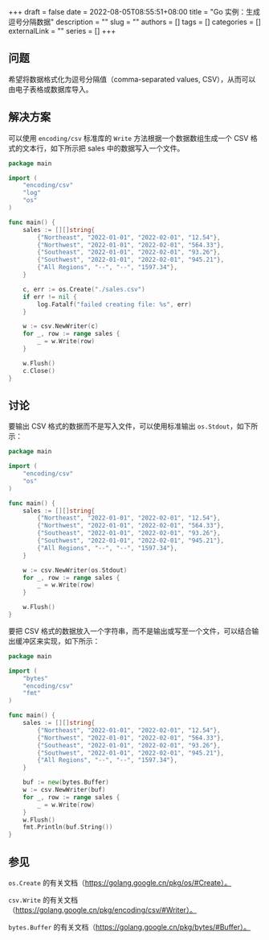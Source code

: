 +++ 
draft = false
date = 2022-08-05T08:55:51+08:00
title = "Go 实例：生成逗号分隔数据"
description = ""
slug = ""
authors = []
tags = []
categories = []
externalLink = ""
series = []
+++

## 问题

希望将数据格式化为逗号分隔值（comma-separated values, CSV），从而可以由电子表格或数据库导入。

## 解决方案

可以使用 `encoding/csv` 标准库的 `Write` 方法根据一个数据数组生成一个 CSV 格式的文本行，如下所示把 sales 中的数据写入一个文件。

```go
package main

import (
	"encoding/csv"
	"log"
	"os"
)

func main() {
	sales := [][]string{
		{"Northeast", "2022-01-01", "2022-02-01", "12.54"},
		{"Northwest", "2022-01-01", "2022-02-01", "564.33"},
		{"Southeast", "2022-01-01", "2022-02-01", "93.26"},
		{"Southwest", "2022-01-01", "2022-02-01", "945.21"},
		{"All Regions", "--", "--", "1597.34"},
	}

	c, err := os.Create("./sales.csv")
	if err != nil {
		log.Fatalf("failed creating file: %s", err)
	}

	w := csv.NewWriter(c)
	for _, row := range sales {
		_ = w.Write(row)
	}

	w.Flush()
	c.Close()
}
```

## 讨论

要输出 CSV 格式的数据而不是写入文件，可以使用标准输出 `os.Stdout`，如下所示：

```go
package main

import (
	"encoding/csv"
	"os"
)

func main() {
	sales := [][]string{
		{"Northeast", "2022-01-01", "2022-02-01", "12.54"},
		{"Northwest", "2022-01-01", "2022-02-01", "564.33"},
		{"Southeast", "2022-01-01", "2022-02-01", "93.26"},
		{"Southwest", "2022-01-01", "2022-02-01", "945.21"},
		{"All Regions", "--", "--", "1597.34"},
	}

	w := csv.NewWriter(os.Stdout)
	for _, row := range sales {
		_ = w.Write(row)
	}

	w.Flush()
}
```

要把 CSV 格式的数据放入一个字符串，而不是输出或写至一个文件，可以结合输出缓冲区来实现，如下所示：

```go
package main

import (
	"bytes"
	"encoding/csv"
	"fmt"
)

func main() {
	sales := [][]string{
		{"Northeast", "2022-01-01", "2022-02-01", "12.54"},
		{"Northwest", "2022-01-01", "2022-02-01", "564.33"},
		{"Southeast", "2022-01-01", "2022-02-01", "93.26"},
		{"Southwest", "2022-01-01", "2022-02-01", "945.21"},
		{"All Regions", "--", "--", "1597.34"},
	}

	buf := new(bytes.Buffer)
	w := csv.NewWriter(buf)
	for _, row := range sales {
		_ = w.Write(row)
	}
	w.Flush()
	fmt.Println(buf.String())
}
```
## 参见

`os.Create` 的有关文档（https://golang.google.cn/pkg/os/#Create）。

`csv.Write` 的有关文档（https://golang.google.cn/pkg/encoding/csv/#Writer）。

`bytes.Buffer` 的有关文档（https://golang.google.cn/pkg/bytes/#Buffer）。